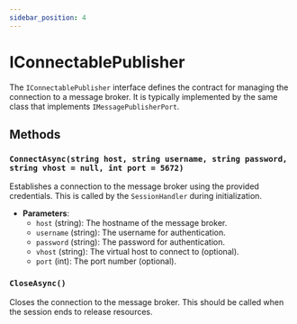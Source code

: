 ```yaml
---
sidebar_position: 4
---
```


# IConnectablePublisher

The `IConnectablePublisher` interface defines the contract for managing the connection to a message broker. It is typically implemented by the same class that implements `IMessagePublisherPort`.

## Methods

### `ConnectAsync(string host, string username, string password, string vhost = null, int port = 5672)`

Establishes a connection to the message broker using the provided credentials. This is called by the `SessionHandler` during initialization.

* **Parameters**:
    * `host` (string): The hostname of the message broker.
    * `username` (string): The username for authentication.
    * `password` (string): The password for authentication.
    * `vhost` (string): The virtual host to connect to (optional).
    * `port` (int): The port number (optional).

### `CloseAsync()`

Closes the connection to the message broker. This should be called when the session ends to release resources.